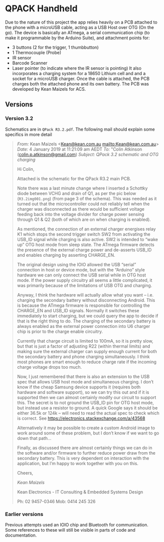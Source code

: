 # QPACK Handheld

Due to the nature of this project the app relies heavily on a PCB attached to the phone with a microUSB cable, acting as a USB Host over OTG (On the go).
The device is basically an ATmega, a serial communication chip (to make it programmable by the Arduino Suite), and attachment points for:
* 3 buttons (2 for the trigger, 1 thumbbutton)
* 1 Thermocouple (Probe)
* IR sensor
* Barcode Scanner
* Laser pointer (to indicate where the IR sensor is pointing)
It also incorporates a charging system for a 18650 Lithium cell and and a socket for a microUSB charger.
Once the cable is attached, the PCB charges both the attached phone and its own battery.
The PCB was developed by Kean Maizels for ACS.

## Versions

### Version 3.2

Schematics are in `QPack R3.2.pdf`. The following mail should explain some specifics in more detail

> *From:* Kean Maizels <Kean@kean.com.au <mailto:Kean@kean.com.au>>
> *Date:* 4 January 2019 at 11:21:09 am AEDT
> *To:* "Colin Atkinson (colin.p.atkinson@gmail.com)
> *Subject:* *QPack 3.2 schematic and OTG charging*
>
> Hi Colin,
>
> Attached is the schematic for the QPack R3.2 main PCB.
>
> Note there was a last minute change where I inserted a Schottky diode between 
> VCHG and drain of Q1, as per the pic below (`R3.2img001.png`) (from page 3 of the schema).  This 
> was needed as it turned out that the microcontroller could not reliably tell 
> when the charger was disconnected as there would be sufficient voltage feeding 
> back into the voltage divider for charge power sensing through Q1 & Q2 (both 
> of which are on when charging is enabled).
>
> As mentioned, the connection of an external charger energises relay K1 which 
> stops the second trigger switch SW2 from activating the USB_ID signal while 
> charging is also active.  SW2 is intended to “wake up” OTG host mode from 
> sleep state. The ATmega firmware detects the presence of the external charge 
> power and de-asserts USB_ID and  enables charging by asserting CHARGE_EN.
>
> The original design using the IOIO allowed the USB “serial” connection in host 
> or device mode, but with the “Arduino” style hardware we can only connect the 
> USB serial while in OTG host mode.  If the power supply circuitry all seems a 
> little complicated, it was primarily because of the limitations of USB OTG and 
> charging.
>
> Anyway, I think the hardware will actually allow what you want – i.e. charging 
> the secondary battery without disconnecting Android.  This is because the 
> ATmega firmware is responsible for controlling the CHARGE_EN and USB_ID 
> signals. Normally it switches these immediately to start charging, but we 
> could query the app to decide if that is the right thing to do.  The charging 
> of the secondary battery is always enabled as the external power connection 
> into U6 charger chip is prior to the charge enable circuitry.
>
> Currently that charge circuit is limited to 100mA, so it is pretty slow, but 
> that is just a factor of adjusting R22 (within thermal limits) and making sure 
> the external charger can supply enough current for both the secondary battery 
> and phone charging simultaneously.  I think most phones are smart enough to 
> reduce charge rate if the incoming charge voltage drops too much.
>
> Now, I just remembered that there is also an extension to the USB spec that 
> allows USB host mode and simultaneous charging.  I don’t know if the cheap 
> Samsung device supports it (requires both hardware and software support), so 
> we can try this out and if it is supported then we can almost certainly modify 
> our circuit to support this.  The secret is to not ground the USB_ID pin for 
> OTG host mode, but instead use a resistor to ground.  A quick Google says it 
> should be either 36.5k or 124k – will need to read the actual spec to check 
> which is correct.  See https://electronics.stackexchange.com/a/43568
>
> Alternatively it may be possible to create a custom Android image to work 
> around some of these problem, but I don’t know if we want to go down that path…
>
> Finally, as discussed there are almost certainly things we can do in the 
> software and/or firmware to further reduce power draw from the secondary 
> battery.  This is very dependent on interaction with the application, but I’m 
> happy to work together with you on this.
>
> Cheers,
>
> *Kean Maizels*
>
> Kean Electronics - IT Consulting & Embedded Systems Design
>
> Ph: 02 9457-0346   Mob: 0414 245 326

### Earlier versions
Previous attempts used an IOIO chip and Bluetooth for communication. Some references to these will still be visible in parts of code and documentation.